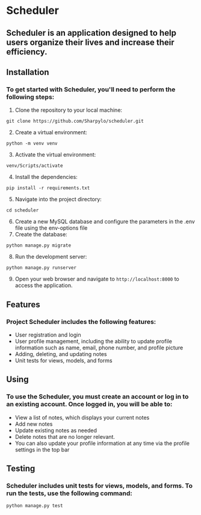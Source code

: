 # Scheduler
## Scheduler is an application designed to help users organize their lives and increase their efficiency.

## Installation
### To get started with Scheduler, you'll need to perform the following steps:
1. Clone the repository to your local machine:
```
git clone https://github.com/Sharpylo/scheduler.git
```
2. Create a virtual environment:
```
python -m venv venv
```
3. Activate the virtual environment:
```
venv/Scripts/activate
```
4. Install the dependencies:
```
pip install -r requirements.txt
```
5. Navigate into the project directory:
```
cd scheduler
```
6. Create a new MySQL database and configure the parameters in the .env file using the env-options file
7. Create the database:
```
python manage.py migrate
```
8. Run the development server:
```
python manage.py runserver
```
9. Open your web browser and navigate to ```http://localhost:8000``` to access the application.

## Features
### Project Scheduler includes the following features:
- User registration and login
- User profile management, including the ability to update profile information such as name, email, phone number, and profile picture
- Adding, deleting, and updating notes
- Unit tests for views, models, and forms

## Using
### To use the Scheduler, you must create an account or log in to an existing account. Once logged in, you will be able to:
- View a list of notes, which displays your current notes
- Add new notes 
- Update existing notes as needed
- Delete notes that are no longer relevant.
- You can also update your profile information at any time via the profile settings in the top bar

## Testing
### Scheduler includes unit tests for views, models, and forms. To run the tests, use the following command:
```
python manage.py test
```


